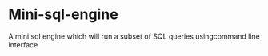 # Mini-sql-engine
A mini​ sql engine which will run a subset of SQL queries using ​command line interface
